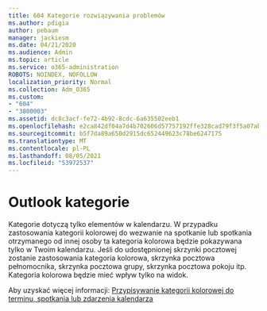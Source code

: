 ```yaml
---
title: 604 Kategorie rozwiązywania problemów
ms.author: pdigia
author: pebaum
manager: jackiesm
ms.date: 04/21/2020
ms.audience: Admin
ms.topic: article
ms.service: o365-administration
ROBOTS: NOINDEX, NOFOLLOW
localization_priority: Normal
ms.collection: Adm_O365
ms.custom:
- "604"
- "3800003"
ms.assetid: dc8c3acf-fe72-4b92-8cdc-6a635502eeb1
ms.openlocfilehash: e2ca842df04a7d4b702606d57757192ffe328cad79f3f5a07abc450f8ff92288
ms.sourcegitcommit: b5f7da89a650d2915dc652449623c78be6247175
ms.translationtype: MT
ms.contentlocale: pl-PL
ms.lasthandoff: 08/05/2021
ms.locfileid: "53972537"
---
```

# <a name="outlook-categories"></a>Outlook kategorie

Kategorie dotyczą tylko elementów w kalendarzu. W przypadku zastosowania kategorii kolorowej do wezwanie na spotkanie lub spotkania otrzymanego od innej osoby ta kategoria kolorowa będzie pokazywana tylko w Twoim kalendarzu.  Jeśli do udostępnionej skrzynki pocztowej zostanie zastosowania kategoria kolorowa, skrzynka pocztowa pełnomocnika, skrzynka pocztowa grupy, skrzynka pocztowa pokoju itp. Kategoria kolorowa będzie mieć wpływ tylko na widok.

Aby uzyskać więcej informacji: [Przypisywanie kategorii kolorowej do terminu, spotkania lub zdarzenia kalendarza](https://support.microsoft.com/office/750596d9-707d-4412-8c0e-7fdc0fc52527)
